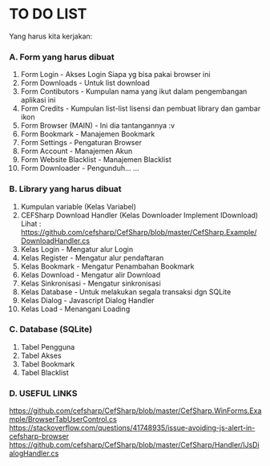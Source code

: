 # TO DO LIST
Yang harus kita kerjakan:

### A. Form yang harus dibuat
1. Form Login - Akses Login Siapa yg bisa pakai browser ini
2. Form Downloads - Untuk list download
3. Form Contibutors - Kumpulan nama yang ikut dalam pengembangan aplikasi ini
4. Form Credits - Kumpulan list-list lisensi dan pembuat library dan gambar ikon
5. Form Browser (MAIN) - Ini dia tantangannya :v
6. Form Bookmark - Manajemen Bookmark
7. Form Settings - Pengaturan Browser
8. Form Account - Manajemen Akun
9. Form Website Blacklist - Manajemen Blacklist
10. Form Downloader - Pengunduh...
...

### B. Library yang harus dibuat
1. Kumpulan variable (Kelas Variabel)
2. CEFSharp Download Handler (Kelas Downloader Implement IDownload)
   Lihat : https://github.com/cefsharp/CefSharp/blob/master/CefSharp.Example/DownloadHandler.cs
3. Kelas Login - Mengatur alur Login
4. Kelas Register - Mengatur alur pendaftaran
5. Kelas Bookmark - Mengatur Penambahan Bookmark
6. Kelas Download - Mengatur alir Download
7. Kelas Sinkronisasi - Mengatur sinkronisasi
8. Kelas Database - Untuk melakukan segala transaksi dgn SQLite
9. Kelas Dialog - Javascript Dialog Handler
10. Kelas Load - Menangani Loading

### C. Database (SQLite)
1. Tabel Pengguna
2. Tabel Akses
3. Tabel Bookmark
4. Tabel Blacklist

### D. USEFUL LINKS
https://github.com/cefsharp/CefSharp/blob/master/CefSharp.WinForms.Example/BrowserTabUserControl.cs
https://stackoverflow.com/questions/41748935/issue-avoiding-js-alert-in-cefsharp-browser
https://github.com/cefsharp/CefSharp/blob/master/CefSharp/Handler/IJsDialogHandler.cs
